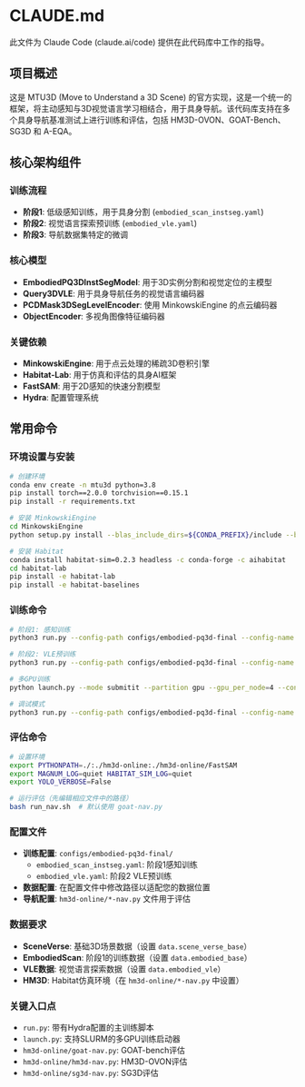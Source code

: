# CLAUDE.md

此文件为 Claude Code (claude.ai/code) 提供在此代码库中工作的指导。

## 项目概述

这是 MTU3D (Move to Understand a 3D Scene) 的官方实现，这是一个统一的框架，将主动感知与3D视觉语言学习相结合，用于具身导航。该代码库支持在多个具身导航基准测试上进行训练和评估，包括 HM3D-OVON、GOAT-Bench、SG3D 和 A-EQA。

## 核心架构组件

### 训练流程
- **阶段1**: 低级感知训练，用于具身分割 (`embodied_scan_instseg.yaml`)
- **阶段2**: 视觉语言探索预训练 (`embodied_vle.yaml`)
- **阶段3**: 导航数据集特定的微调

### 核心模型
- **EmbodiedPQ3DInstSegModel**: 用于3D实例分割和视觉定位的主模型
- **Query3DVLE**: 用于具身导航任务的视觉语言编码器
- **PCDMask3DSegLevelEncoder**: 使用 MinkowskiEngine 的点云编码器
- **ObjectEncoder**: 多视角图像特征编码器

### 关键依赖
- **MinkowskiEngine**: 用于点云处理的稀疏3D卷积引擎
- **Habitat-Lab**: 用于仿真和评估的具身AI框架
- **FastSAM**: 用于2D感知的快速分割模型
- **Hydra**: 配置管理系统

## 常用命令

### 环境设置与安装
```bash
# 创建环境
conda env create -n mtu3d python=3.8
pip install torch==2.0.0 torchvision==0.15.1
pip install -r requirements.txt

# 安装 MinkowskiEngine
cd MinkowskiEngine
python setup.py install --blas_include_dirs=${CONDA_PREFIX}/include --blas=openblas

# 安装 Habitat
conda install habitat-sim=0.2.3 headless -c conda-forge -c aihabitat
cd habitat-lab
pip install -e habitat-lab
pip install -e habitat-baselines
```

### 训练命令
```bash
# 阶段1: 感知训练
python3 run.py --config-path configs/embodied-pq3d-final --config-name embodied_scan_instseg.yaml

# 阶段2: VLE预训练
python3 run.py --config-path configs/embodied-pq3d-final --config-name embodied_vle.yaml

# 多GPU训练
python launch.py --mode submitit --partition gpu --gpu_per_node=4 --config configs/embodied-pq3d-final/embodied_vle.yaml

# 调试模式
python3 run.py --config-path configs/embodied-pq3d-final --config-name embodied_scan_instseg.yaml debug.flag=True debug.debug_size=10
```

### 评估命令
```bash
# 设置环境
export PYTHONPATH=./:./hm3d-online:./hm3d-online/FastSAM
export MAGNUM_LOG=quiet HABITAT_SIM_LOG=quiet
export YOLO_VERBOSE=False

# 运行评估（先编辑相应文件中的路径）
bash run_nav.sh  # 默认使用 goat-nav.py
```

### 配置文件
- **训练配置**: `configs/embodied-pq3d-final/`
  - `embodied_scan_instseg.yaml`: 阶段1感知训练
  - `embodied_vle.yaml`: 阶段2 VLE预训练
- **数据配置**: 在配置文件中修改路径以适配您的数据位置
- **导航配置**: `hm3d-online/*-nav.py` 文件用于评估

### 数据要求
- **SceneVerse**: 基础3D场景数据（设置 `data.scene_verse_base`）
- **EmbodiedScan**: 阶段1的训练数据（设置 `data.embodied_base`）
- **VLE数据**: 视觉语言探索数据（设置 `data.embodied_vle`）
- **HM3D**: Habitat仿真环境（在 `hm3d-online/*-nav.py` 中设置）

### 关键入口点
- `run.py`: 带有Hydra配置的主训练脚本
- `launch.py`: 支持SLURM的多GPU训练启动器
- `hm3d-online/goat-nav.py`: GOAT-bench评估
- `hm3d-online/hm3d-nav.py`: HM3D-OVON评估
- `hm3d-online/sg3d-nav.py`: SG3D评估